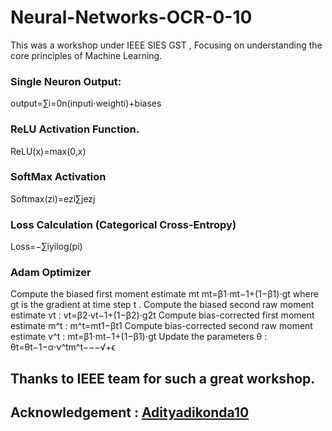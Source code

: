 # Neural-Networks-OCR-0-10
This was a workshop under IEEE SIES GST , Focusing on understanding the core principles of Machine Learning.
### Single Neuron Output:
output=∑i=0n(inputi⋅weighti)+biases
### ReLU Activation Function.
ReLU(x)=max(0,x) 
### SoftMax Activation
Softmax(zi)=ezi∑jezj
### Loss Calculation (Categorical Cross-Entropy)
Loss=−∑iyilog(pi)
### Adam Optimizer
Compute the biased first moment estimate  mt 
mt=β1⋅mt−1+(1−β1)⋅gt 
where  gt  is the gradient at time step  t .
Compute the biased second raw moment estimate  vt :
vt=β2⋅vt−1+(1−β2)⋅g2t 
Compute bias-corrected first moment estimate  m^t :
m^t=mt1−βt1 
Compute bias-corrected second raw moment estimate  v^t :
mt=β1⋅mt−1+(1−β1)⋅gt 
Update the parameters  θ :
θt=θt−1−α⋅v^tm^t−−−√+ϵ
## Thanks to IEEE team for such a great workshop.
## Acknowledgement : [Adityadikonda10](https://github.com/Adityadikonda10)
